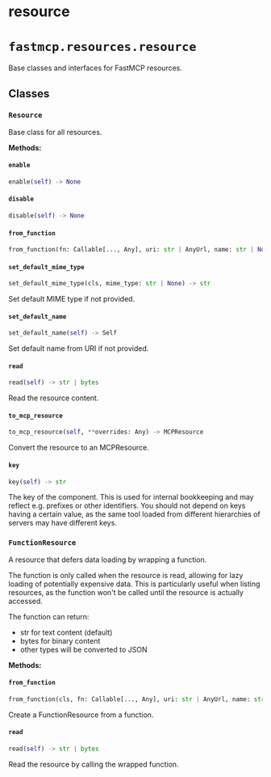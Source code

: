 # resource

# `fastmcp.resources.resource`

Base classes and interfaces for FastMCP resources.

## Classes

### `Resource` <sup><a href="https://github.com/jlowin/fastmcp/blob/main/src/fastmcp/resources/resource.py#L33" target="_blank"><Icon icon="github" style="width: 14px; height: 14px;" /></a></sup>

Base class for all resources.

**Methods:**

#### `enable` <sup><a href="https://github.com/jlowin/fastmcp/blob/main/src/fastmcp/resources/resource.py#L52" target="_blank"><Icon icon="github" style="width: 14px; height: 14px;" /></a></sup>

```python
enable(self) -> None
```

#### `disable` <sup><a href="https://github.com/jlowin/fastmcp/blob/main/src/fastmcp/resources/resource.py#L60" target="_blank"><Icon icon="github" style="width: 14px; height: 14px;" /></a></sup>

```python
disable(self) -> None
```

#### `from_function` <sup><a href="https://github.com/jlowin/fastmcp/blob/main/src/fastmcp/resources/resource.py#L69" target="_blank"><Icon icon="github" style="width: 14px; height: 14px;" /></a></sup>

```python
from_function(fn: Callable[..., Any], uri: str | AnyUrl, name: str | None = None, title: str | None = None, description: str | None = None, mime_type: str | None = None, tags: set[str] | None = None, enabled: bool | None = None, annotations: Annotations | None = None, meta: dict[str, Any] | None = None) -> FunctionResource
```

#### `set_default_mime_type` <sup><a href="https://github.com/jlowin/fastmcp/blob/main/src/fastmcp/resources/resource.py#L96" target="_blank"><Icon icon="github" style="width: 14px; height: 14px;" /></a></sup>

```python
set_default_mime_type(cls, mime_type: str | None) -> str
```

Set default MIME type if not provided.

#### `set_default_name` <sup><a href="https://github.com/jlowin/fastmcp/blob/main/src/fastmcp/resources/resource.py#L103" target="_blank"><Icon icon="github" style="width: 14px; height: 14px;" /></a></sup>

```python
set_default_name(self) -> Self
```

Set default name from URI if not provided.

#### `read` <sup><a href="https://github.com/jlowin/fastmcp/blob/main/src/fastmcp/resources/resource.py#L114" target="_blank"><Icon icon="github" style="width: 14px; height: 14px;" /></a></sup>

```python
read(self) -> str | bytes
```

Read the resource content.

#### `to_mcp_resource` <sup><a href="https://github.com/jlowin/fastmcp/blob/main/src/fastmcp/resources/resource.py#L118" target="_blank"><Icon icon="github" style="width: 14px; height: 14px;" /></a></sup>

```python
to_mcp_resource(self, **overrides: Any) -> MCPResource
```

Convert the resource to an MCPResource.

#### `key` <sup><a href="https://github.com/jlowin/fastmcp/blob/main/src/fastmcp/resources/resource.py#L140" target="_blank"><Icon icon="github" style="width: 14px; height: 14px;" /></a></sup>

```python
key(self) -> str
```

The key of the component. This is used for internal bookkeeping
and may reflect e.g. prefixes or other identifiers. You should not depend on
keys having a certain value, as the same tool loaded from different
hierarchies of servers may have different keys.

### `FunctionResource` <sup><a href="https://github.com/jlowin/fastmcp/blob/main/src/fastmcp/resources/resource.py#L150" target="_blank"><Icon icon="github" style="width: 14px; height: 14px;" /></a></sup>

A resource that defers data loading by wrapping a function.

The function is only called when the resource is read, allowing for lazy loading
of potentially expensive data. This is particularly useful when listing resources,
as the function won't be called until the resource is actually accessed.

The function can return:

* str for text content (default)
* bytes for binary content
* other types will be converted to JSON

**Methods:**

#### `from_function` <sup><a href="https://github.com/jlowin/fastmcp/blob/main/src/fastmcp/resources/resource.py#L166" target="_blank"><Icon icon="github" style="width: 14px; height: 14px;" /></a></sup>

```python
from_function(cls, fn: Callable[..., Any], uri: str | AnyUrl, name: str | None = None, title: str | None = None, description: str | None = None, mime_type: str | None = None, tags: set[str] | None = None, enabled: bool | None = None, annotations: Annotations | None = None, meta: dict[str, Any] | None = None) -> FunctionResource
```

Create a FunctionResource from a function.

#### `read` <sup><a href="https://github.com/jlowin/fastmcp/blob/main/src/fastmcp/resources/resource.py#L195" target="_blank"><Icon icon="github" style="width: 14px; height: 14px;" /></a></sup>

```python
read(self) -> str | bytes
```

Read the resource by calling the wrapped function.

